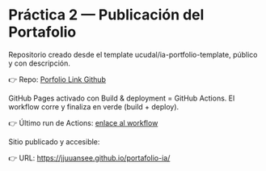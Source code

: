 # Práctica 2 — Publicación del Portafolio

Repositorio creado desde el template ucudal/ia-portfolio-template, público y con descripción.

👉 Repo: [Porfolio Link Github](https://github.com/jjuuansee/portafolio-ia)

GitHub Pages activado con Build & deployment = GitHub Actions.
El workflow corre y finaliza en verde (build + deploy).

👉 Último run de Actions: [enlace al workflow](https://github.com/jjuuansee/portafolio-ia/actions)

Sitio publicado y accesible:

👉 URL: https://jjuuansee.github.io/portafolio-ia/
